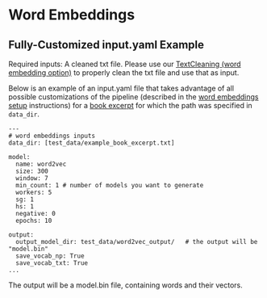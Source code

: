 
# Word Embeddings

## Fully-Customized input.yaml Example

Required inputs: A cleaned txt file. Please use our [TextCleaning (word embedding option)](https://github.com/miielab/miienlp/blob/main/examples/text_cleaning.md) to properly clean the txt file and use that as input. 


Below is an example of an input.yaml file that takes advantage of all possible customizations of the pipeline (described in the [word embeddings setup](https://github.com/miielab/miienlp/blob/main/documentation/user_documentation/wordEmbeddings.md) instructions) for a [book excerpt](https://github.com/miielab/miienlp/blob/main/examples/test_data/example_book_excerpt.txt) for which the path was specified in `data_dir`.

```
---
# word embeddings inputs
data_dir: [test_data/example_book_excerpt.txt]

model:
  name: word2vec
  size: 300
  window: 7
  min_count: 1 # number of models you want to generate 
  workers: 5
  sg: 1
  hs: 1
  negative: 0
  epochs: 10

output:
  output_model_dir: test_data/word2vec_output/   # the output will be "model.bin"
  save_vocab_np: True
  save_vocab_txt: True
...
``` 
The output will be a model.bin file, containing words and their vectors. 
